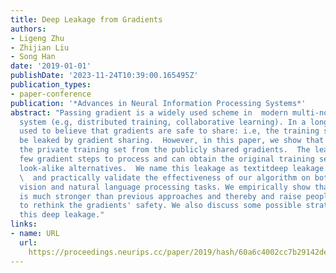 ```yaml
---
title: Deep Leakage from Gradients
authors:
- Ligeng Zhu
- Zhijian Liu
- Song Han
date: '2019-01-01'
publishDate: '2023-11-24T10:39:00.165495Z'
publication_types:
- paper-conference
publication: '*Advances in Neural Information Processing Systems*'
abstract: "Passing gradient is a widely used scheme in  modern multi-node learning
  system (e.g, distributed training, collaborative learning). In a long time, people
  used to believe that gradients are safe to share: i.e, the training set will not
  be leaked by gradient sharing.  However, in this paper, we show that we can obtain
  the private training set from the publicly shared gradients.  The leaking only takes
  few gradient steps to process and can obtain the original training set instead of
  look-alike alternatives.  We name this leakage as textitdeep leakage from gradient\
  \  and practically validate the effectiveness of our algorithm on both computer
  vision and natural language processing tasks. We empirically show that our attack
  is much stronger than previous approaches and thereby and raise people's awareness
  to rethink the gradients' safety. We also discuss some possible strategies to defend
  this deep leakage."
links:
- name: URL
  url: 
    https://proceedings.neurips.cc/paper/2019/hash/60a6c4002cc7b29142def8871531281a-Abstract.html
---
```

